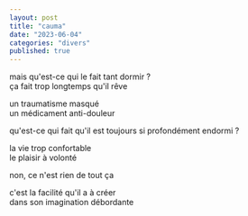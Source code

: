 ```yaml
---
layout: post
title: "cauma"
date: "2023-06-04"
categories: "divers"
published: true
---
```


mais qu'est-ce qui le fait tant dormir ?  
ça fait trop longtemps qu'il rêve  

un traumatisme masqué  
un médicament anti-douleur  

qu'est-ce qui fait qu'il est toujours si profondément endormi ?  

la vie trop confortable  
le plaisir à volonté  

non, ce n'est rien de tout ça  

c'est la facilité qu'il a à créer  
dans son imagination débordante  
